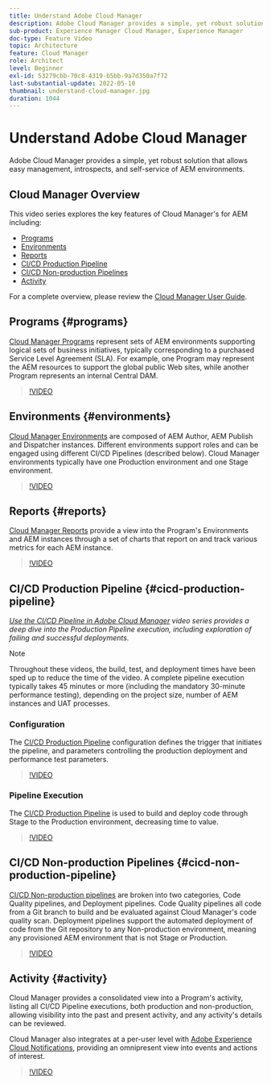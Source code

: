 ```yaml
---
title: Understand Adobe Cloud Manager
description: Adobe Cloud Manager provides a simple, yet robust solution that allows easy management, introspects, and self-service of AEM environments.
sub-product: Experience Manager Cloud Manager, Experience Manager
doc-type: Feature Video
topic: Architecture
feature: Cloud Manager
role: Architect
level: Beginner
exl-id: 53279cbb-70c8-4319-b5bb-9a7d350a7f72
last-substantial-update: 2022-05-10
thumbnail: understand-cloud-manager.jpg
duration: 1044
---
```

# Understand Adobe Cloud Manager

Adobe Cloud Manager provides a simple, yet robust solution that allows easy management, introspects, and self-service of AEM environments.

## Cloud Manager Overview

This video series explores the key features of Cloud Manager's for AEM including:

* [Programs](#programs)
* [Environments](#environments)
* [Reports](#reports)
* [CI/CD Production Pipeline](#cicd-production-pipeline)
* [CI/CD Non-production Pipelines](#cicd-non-production-pipeline)
* [Activity](#activity)

For a complete overview, please review the [Cloud Manager User Guide](https://experienceleague.adobe.com/docs/experience-manager-cloud-manager/content/introduction.html).

## Programs {#programs}

[Cloud Manager Programs](https://experienceleague.adobe.com/docs/experience-manager-cloud-manager/content/getting-started/program-setup.html) represent sets of AEM environments supporting logical sets of business initiatives, typically corresponding to a purchased Service Level Agreement (SLA). For example, one Program may represent the AEM resources to support the global public Web sites, while another Program represents an internal Central DAM.

>[!VIDEO](https://video.tv.adobe.com/v/26313?quality=12&learn=on)

## Environments {#environments}

[Cloud Manager Environments](https://experienceleague.adobe.com/docs/experience-manager-cloud-manager/content/using/managing-environments.html) are composed of AEM Author, AEM Publish and Dispatcher instances. Different environments support roles and can be engaged using different CI/CD Pipelines (described below). Cloud Manager environments typically have one Production environment and one Stage environment.

>[!VIDEO](https://video.tv.adobe.com/v/26318?quality=12&learn=on)

## Reports {#reports}

[Cloud Manager Reports](https://experienceleague.adobe.com/docs/experience-manager-cloud-manager/content/using/monitoring-environments.html) provide a view into the Program's Environments and AEM instances through a set of charts that report on and track various metrics for each AEM instance.

>[!VIDEO](https://video.tv.adobe.com/v/26315?quality=12&learn=on)

## CI/CD Production Pipeline {#cicd-production-pipeline}

*[Use the CI/CD Pipeline in Adobe Cloud Manager](./use-the-cicd-pipeline-in-cloud-manager-for-aem.md) video series provides a deep dive into the Production Pipeline execution, including exploration of failing and successful deployments.*

>[!NOTE]
>
> Throughout these videos, the build, test, and deployment times have been sped up to reduce the time of the video. A complete pipeline execution typically takes 45 minutes or more (including the mandatory 30-minute performance testing), depending on the project size, number of AEM instances and UAT processes.

### Configuration

The [CI/CD Production Pipeline](https://experienceleague.adobe.com/docs/experience-manager-cloud-manager/content/using/pipelines/production-pipelines.html) configuration defines the trigger that initiates the pipeline, and parameters controlling the production deployment and performance test parameters.

>[!VIDEO](https://video.tv.adobe.com/v/26314?quality=12&learn=on)

### Pipeline Execution

The [CI/CD Production Pipeline](https://experienceleague.adobe.com/docs/experience-manager-cloud-manager/content/using/code-deployment.html) is used to build and deploy code through Stage to the Production environment, decreasing time to value.

>[!VIDEO](https://video.tv.adobe.com/v/26317?quality=12&learn=on)

## CI/CD Non-production Pipelines {#cicd-non-production-pipeline}

[CI/CD Non-production pipelines](https://experienceleague.adobe.com/docs/experience-manager-cloud-manager/content/using/pipelines/production-pipelines.html) are broken into two categories, Code Quality pipelines, and Deployment pipelines. Code Quality pipelines all code from a Git branch to build and be evaluated against Cloud Manager's code quality scan. Deployment pipelines support the automated deployment of code from the Git repository to any Non-production environment, meaning any provisioned AEM environment that is not Stage or Production.

>[!VIDEO](https://video.tv.adobe.com/v/26316?quality=12&learn=on)

## Activity {#activity}

Cloud Manager provides a consolidated view into a Program's activity, listing all CI/CD Pipeline executions, both production and non-production, allowing visibility into the past and present activity, and any activity's details can be reviewed.

Cloud Manager also integrates at a per-user level with [Adobe Experience Cloud Notifications](https://experienceleague.adobe.com/docs/experience-manager-cloud-manager/content/using/notifications.html), providing an omnipresent view into events and actions of interest.

>[!VIDEO](https://video.tv.adobe.com/v/26319?quality=12&learn=on)
